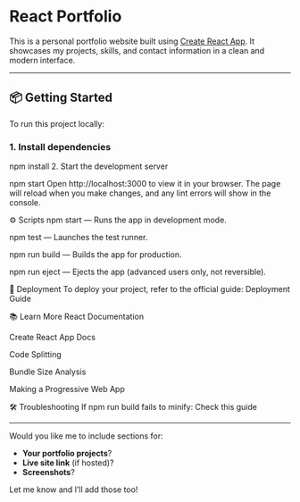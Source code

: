 # React Portfolio

This is a personal portfolio website built using [Create React App](https://github.com/facebook/create-react-app). It showcases my projects, skills, and contact information in a clean and modern interface.

---

## 📦 Getting Started

To run this project locally:

### 1. Install dependencies


npm install
2. Start the development server

npm start
Open http://localhost:3000 to view it in your browser.
The page will reload when you make changes, and any lint errors will show in the console.

⚙️ Scripts
npm start — Runs the app in development mode.

npm test — Launches the test runner.

npm run build — Builds the app for production.

npm run eject — Ejects the app (advanced users only, not reversible).

🚀 Deployment
To deploy your project, refer to the official guide:
Deployment Guide

📚 Learn More
React Documentation

Create React App Docs

Code Splitting

Bundle Size Analysis

Making a Progressive Web App

🛠 Troubleshooting
If npm run build fails to minify:
Check this guide



---

Would you like me to include sections for:
- **Your portfolio projects**?
- **Live site link** (if hosted)?
- **Screenshots**?

Let me know and I’ll add those too!







